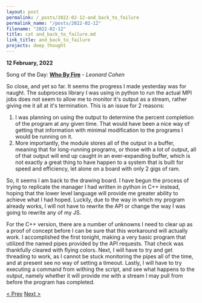 ```yaml
---
layout: post
permalink: /_posts/2022-02-12-and_back_to_failure
permalink_name: "/posts/2022-02-12"
filename: "2022-02-12"
title: cat and_back_to_failure.md
link_title: and_back_to_failure
projects: deep_thought
---
```

**12 February, 2022**

Song of the Day: [**Who By Fire**](https://youtu.be/ilGahIwQEQ0) - *Leonard Cohen*

So close, and yet so far. It seems the progress I made yesterday was for naught. The subprocess library I was using in python to run the actual MPI jobs does not seem to allow me to monitor it's output as a stream, rather giving me it all at it's termination. This is an issue for 2 reasons:

1. I was planning on using the output to determine the percent completion of the program at any given time. That would have been a nice way of getting that information with minimal modification to the programs I would be running on it.
2. More importantly, the module stores all of the output in a buffer, meaning that for long-running programs, or those with a lot of output, all of that output will end up caught in an ever-expanding buffer, which is not exactly a great thing to have happen to a system that is built for speed and efficiency, let alone on a board with only 2 gigs of ram.

So, it seems I am back to the drawing board. I have begun the process of trying to replicate the manager I had written in python in C++ instead, hoping that the lower level language will provide me greater ability to achieve what I had hoped. Luckily, due to the way in which my program already works, I will not have to rewrite the API or change the way I was going to rewrite any of my JS.

For the C++ version, there are a number of unknowns I need to clear up as a proof of concept before I can be sure that this workaround will actually work. I accomplished the first tonight, making a very basic program that utilized the named pipes provided by the API requests. That check was thankfully cleared with flying colors. Next, I will have to try and get threading to work, as I cannot be stuck monitoring the pipes all of the time, and at present see no way of setting a timeout. Lastly, I will have to try executing a command from withing the script, and see what happens to the output, namely whether it will provide me with a stream I may pull from before the program has completed.

[< Prev](/_posts/2022-02-11-core_functionality)    [Next >](/all_caught_up)
